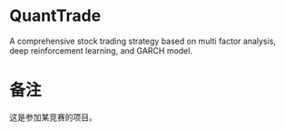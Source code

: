 # QuantTrade
A comprehensive stock trading strategy based on multi factor analysis, deep reinforcement learning, and GARCH model.
# 备注
这是参加某竞赛的项目。
